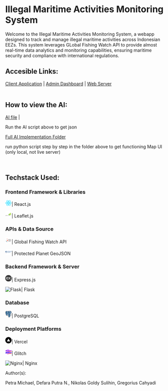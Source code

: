 <div class="container">
    <h1>Illegal Maritime Activities Monitoring System</h1>
    
<p>
    Welcome to the Illegal Maritime Activities Monitoring System, a webapp designed 
    to track and manage illegal maritime activities across Indonesian EEZs. This system leverages GLobal Fishing Watch API
    to provide almost real-time data analytics and monitoring capabilities, ensuring maritime 
    security and compliance with international regulations.
</p>
    <div class="links">
        <h2>Accesible Links:</h2>
        <a href="https://illegal-maritime-activities-system-client.vercel.app" target="_blank">Client Application</a> |
        <a href="https://illegal-maritime-activities-system-admin.vercel.app/" target="_blank">Admin Dashboard</a> |
        <a href="https://glitch.com/edit/#!/illegal-maritime-activities-system-server" target="_blank">Web Server</a>
    </div><br>
    <div class="ai server">
        <h2>How to view the AI:</h2>
        <a href="https://github.com/aimatochysia/Illegal-Maritime-Activities-System/blob/main/ai/app.py" target="_blank">AI file</a> |
        <p>Run the AI script above to get json</p>
        <a href="https://github.com/aimatochysia/Illegal-Maritime-Activities-System/tree/main/test%20python">Full AI Implementation Folder</a>
        <p>run python script step by step in the folder above to get functioning Map UI (only local, not live server)</p>
    </div><br>
    <p class="techstack">
        <h2>Techstack Used:</h2>
        <h3>Frontend Framework & Libraries</h3>
        <p><img src="https://github.com/aimatochysia/Illegal-Maritime-Activities-System/blob/main/logos/react.png?raw=true" alt="react.js" width=20>| React.js</p>
        <p><img src="https://github.com/aimatochysia/Illegal-Maritime-Activities-System/blob/main/logos/leaflet.png?raw=true" alt="Leaflet.js" width=20>| Leaflet.js</p>
        <h3>APIs & Data Source</h3>
        <p><img src="https://github.com/aimatochysia/Illegal-Maritime-Activities-System/blob/main/logos/gfw.png?raw=true" alt="GFW" width=20>| Global Fishing Watch API</p>
        <p><img src="https://github.com/aimatochysia/Illegal-Maritime-Activities-System/blob/main/logos/protectedplanet.png?raw=true" alt="ProtectedPlanet" width=20>| Protected Planet GeoJSON</p>
        <h3>Backend Framework & Server</h3>
        <p><img src="https://github.com/aimatochysia/Illegal-Maritime-Activities-System/blob/main/logos/express.png?raw=true" alt="Express.js" width=20>| Express.js</p>
        <p><img src="https://github.com/aimatochysia/Illegal-Maritime-Activities-System/blob/main/logos/flask.png?raw=true" alt="Flask" width=20>| Flask</p>
        <h3>Database</h3>
        <p><img src="https://github.com/aimatochysia/Illegal-Maritime-Activities-System/blob/main/logos/postgresql.png?raw=true" alt="PostgreSQL" width=20>| PostgreSQL</p>
        <h3>Deployment Platforms</h3>
        <p><img src="https://github.com/aimatochysia/Illegal-Maritime-Activities-System/blob/main/logos/vercel.png?raw=true" alt="Vercel" width=20>| Vercel</p>
        <p><img src="https://github.com/aimatochysia/Illegal-Maritime-Activities-System/blob/main/logos/glitch.png?raw=true" alt="Glitch" width=20>| Glitch</p>
        <p><img src="https://github.com/aimatochysia/Illegal-Maritime-Activities-System/blob/main/logos/nginx.png?raw=true" alt="Nginx" width=20>| Nginx</p>
    </p>
    <div class="footer">
        <p>Author(s):</p>
        <p>Petra Michael,  Defara Putra N., Nikolas Goldy Sulihin, Gregorius Cahyadi</p>
    </div>
</div>
